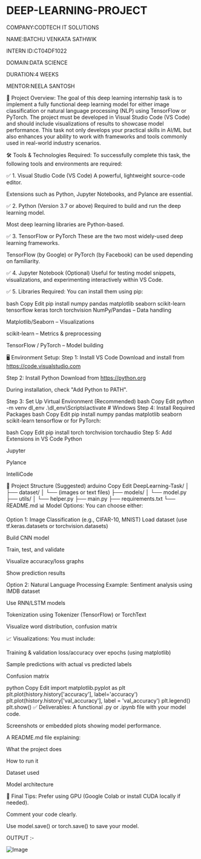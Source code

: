 # DEEP-LEARNING-PROJECT

COMPANY:CODTECH IT SOLUTIONS

NAME:BATCHU VENKATA SATHWIK

INTERN ID:CT04DF1022

DOMAIN:DATA SCIENCE

DURATION:4 WEEKS

MENTOR:NEELA SANTOSH

📌 Project Overview:
The goal of this deep learning internship task is to implement a fully functional deep learning model for either image classification or natural language processing (NLP) using TensorFlow or PyTorch. The project must be developed in Visual Studio Code (VS Code) and should include visualizations of results to showcase model performance. This task not only develops your practical skills in AI/ML but also enhances your ability to work with frameworks and tools commonly used in real-world industry scenarios.

🛠️ Tools & Technologies Required:
To successfully complete this task, the following tools and environments are required:

✅ 1. Visual Studio Code (VS Code)
A powerful, lightweight source-code editor.

Extensions such as Python, Jupyter Notebooks, and Pylance are essential.

✅ 2. Python (Version 3.7 or above)
Required to build and run the deep learning model.

Most deep learning libraries are Python-based.

✅ 3. TensorFlow or PyTorch
These are the two most widely-used deep learning frameworks.

TensorFlow (by Google) or PyTorch (by Facebook) can be used depending on familiarity.

✅ 4. Jupyter Notebook (Optional)
Useful for testing model snippets, visualizations, and experimenting interactively within VS Code.

✅ 5. Libraries Required:
You can install them using pip:

bash
Copy
Edit
pip install numpy pandas matplotlib seaborn scikit-learn tensorflow keras torch torchvision
NumPy/Pandas – Data handling

Matplotlib/Seaborn – Visualizations

scikit-learn – Metrics & preprocessing

TensorFlow / PyTorch – Model building

🖥️ Environment Setup:
Step 1: Install VS Code
Download and install from https://code.visualstudio.com

Step 2: Install Python
Download from https://python.org

During installation, check "Add Python to PATH".

Step 3: Set Up Virtual Environment (Recommended)
bash
Copy
Edit
python -m venv dl_env
.\dl_env\Scripts\activate   # Windows
Step 4: Install Required Packages
bash
Copy
Edit
pip install numpy pandas matplotlib seaborn scikit-learn tensorflow
or for PyTorch:

bash
Copy
Edit
pip install torch torchvision torchaudio
Step 5: Add Extensions in VS Code
Python

Jupyter

Pylance

IntelliCode

📂 Project Structure (Suggested)
arduino
Copy
Edit
DeepLearning-Task/
│
├── dataset/
│   └── (images or text files)
├── models/
│   └── model.py
├── utils/
│   └── helper.py
├── main.py
├── requirements.txt
└── README.md
📊 Model Options:
You can choose either:

Option 1: Image Classification (e.g., CIFAR-10, MNIST)
Load dataset (use tf.keras.datasets or torchvision.datasets)

Build CNN model

Train, test, and validate

Visualize accuracy/loss graphs

Show prediction results

Option 2: Natural Language Processing
Example: Sentiment analysis using IMDB dataset

Use RNN/LSTM models

Tokenization using Tokenizer (TensorFlow) or TorchText

Visualize word distribution, confusion matrix

📈 Visualizations:
You must include:

Training & validation loss/accuracy over epochs (using matplotlib)

Sample predictions with actual vs predicted labels

Confusion matrix

python
Copy
Edit
import matplotlib.pyplot as plt
plt.plot(history.history['accuracy'], label='accuracy')
plt.plot(history.history['val_accuracy'], label = 'val_accuracy')
plt.legend()
plt.show()
✅ Deliverables:
A functional .py or .ipynb file with your model code.

Screenshots or embedded plots showing model performance.

A README.md file explaining:

What the project does

How to run it

Dataset used

Model architecture

📝 Final Tips:
Prefer using GPU (Google Colab or install CUDA locally if needed).

Comment your code clearly.

Use model.save() or torch.save() to save your model.


OUTPUT :-

![Image](https://github.com/user-attachments/assets/449797ee-e151-4133-9743-7ae44f5dfaee)
